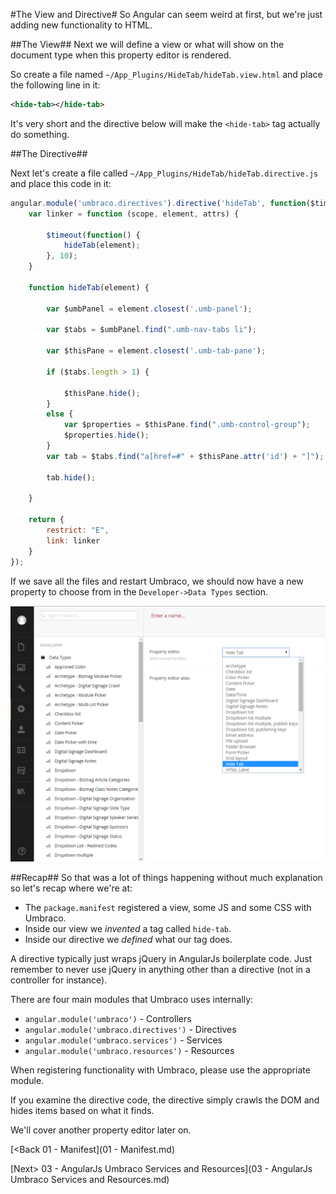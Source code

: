 #The View and Directive#
So Angular can seem weird at first, but we're just adding new functionality to HTML.

##The View##
Next we will define a view or what will show on the document type when this property editor is rendered.

So create a file named `~/App_Plugins/HideTab/hideTab.view.html` and place the following line in it:

```xml
<hide-tab></hide-tab>
```

It's very short and the directive below will make the `<hide-tab>` tag actually do something.

##The Directive##

Next let's create a file called `~/App_Plugins/HideTab/hideTab.directive.js` and place this code in it:

```js
angular.module('umbraco.directives').directive('hideTab', function($timeout) {
    var linker = function (scope, element, attrs) {

        $timeout(function() {
            hideTab(element);
        }, 10);
    }

    function hideTab(element) {

        var $umbPanel = element.closest('.umb-panel');

        var $tabs = $umbPanel.find(".umb-nav-tabs li");

        var $thisPane = element.closest('.umb-tab-pane');

        if ($tabs.length > 1) {

            $thisPane.hide();
        }
        else {
            var $properties = $thisPane.find(".umb-control-group");
            $properties.hide();
        }
        var tab = $tabs.find("a[href=#" + $thisPane.attr('id') + "]");

        tab.hide();

    }

    return {
        restrict: "E",
        link: linker
    }
});
```

If we save all the files and restart Umbraco, we should now have a new property to choose from in the `Developer->Data Types` section.

![hidetab](assets/hidetab.png)

##Recap##
So that was a lot of things happening without much explanation so let's recap where we're at:

* The `package.manifest` registered a view, some JS and some CSS with Umbraco.
* Inside our view we *invented* a tag called `hide-tab`.
* Inside our directive we *defined* what our tag does.

A directive typically just wraps jQuery in AngularJs boilerplate code.  Just remember to never use jQuery in anything other than a directive (not in a controller for instance).

There are four main modules that Umbraco uses internally:

* `angular.module('umbraco')` - Controllers
* `angular.module('umbraco.directives')` - Directives
* `angular.module('umbraco.services')` - Services
* `angular.module('umbraco.resources')` - Resources

When registering functionality with Umbraco, please use the appropriate module.

If you examine the directive code, the directive simply crawls the DOM and hides items based on what it finds.

We'll cover another property editor later on.

[<Back 01 - Manifest](01 - Manifest.md)

[Next> 03 - AngularJs Umbraco Services and Resources](03 - AngularJs Umbraco Services and Resources.md)
